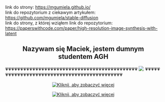 link do strony: https://mgumiela.github.io/ <br>
link do repozytorium z ciekawym artykułem: https://github.com/mgumiela/stable-diffusion <br>
link do strony, z której wziąłem link do repozytorium: https://paperswithcode.com/paper/high-resolution-image-synthesis-with-latent <br>
<h2 align = "center" >Nazywam się Maciek, jestem dumnym studentem AGH </h2>
💗💗💗💗💗💗💗💗💗💗💗💗💗💗💗💗💗💗💗💗💗💗💗💗💗💗💗💗💗💗💗💗💗💗💗💗💗💗💗💗💗💗💗💗
<img src = "https://upload.wikimedia.org/wikipedia/commons/2/2e/Dom_Studencki_Kapitol.png" />
💗💗💗💗💗💗💗💗💗💗💗💗💗💗💗💗💗💗💗💗💗💗💗💗💗💗💗💗💗💗💗💗💗💗💗💗💗💗💗💗💗💗💗💗


<p align="center">
  <a href=https://open.spotify.com/track/2cZOYofOX4d6g0OXxkaIjA?si=6216bb51dcac4c1b>
    <img src=https://images.cooltext.com/5717725.gif alt="Kliknij, aby zobaczyć więcej">
  </a>
 
</p>

<p align="center">
  <a href=https://cooltext.com/>
    <img src=https://img.shields.io/badge/loga-użyczyli-red alt="Kliknij, aby zobaczyć więcej">
  </a>
 </p>


